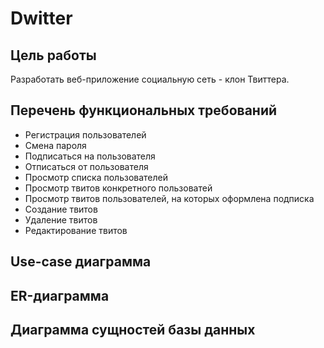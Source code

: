# Dwitter


## Цель работы

Разработать веб-приложение социальную сеть - клон Твиттера.

## Перечень функциональных требований

- Регистрация пользователей
- Смена пароля
- Подписаться на пользователя
- Отписаться от пользователя
- Просмотр списка пользователей
- Просмотр твитов конкретного пользоватей
- Просмотр твитов пользователей, на которых оформлена подписка
- Создание твитов  
- Удаление твитов
- Редактирование твитов

## Use-case диаграмма



## ER-диаграмма


## Диаграмма сущностей базы данных


